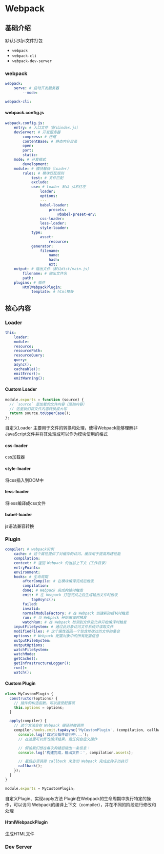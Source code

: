 # Webpack


## 基础介绍


默认只对js文件打包
- `webpack`
- `webpack-cli`
- `webpack-dev-server`




### webpack
```yaml
webpack:
    serve: # 启动开发服务器
        --mode:

webpack-cli:

```


#### webpack.config.js
```yaml
webpack.config.js:
    entry: # 入口文件（默认index.js）
    devServer: # 开发服务器
        compress: # 压缩
        contentBase: # 静态内容目录
        open:
        port:
        static:
    mode: # 开发模式
        development:
    module: # 模块解析（loader）
        rules: # 模块匹配规则
            test: # 文件匹配
            exclude:
            use: # loader 默认 从右往左
                loader:
                options:
                ---
                babel-loader:
                    presets:
                        @babel-preset-env:
                css-loader:
                less-loader:
                style-loader:
            type:
                asset:
                    resource:
            generator:
                filename:
                    name:
                    hash:
                    ext:
    output: # 输出文件（默认dist/main.js）
        filename: # 输出文件名
        path:
    plugins: # 插件
        HtmlWebpackPlugin:
            template: # html模板
```



## 核心内容


### Loader
```yaml
this:
    loader:
    module:
    resource:
    resourcePath:
    resourceQuery:
    query:
    async():
    cacheable():
    emitError():
    emitWarning():
```

#### Custom Loader
```jsx
module.exports = function (source) {
  // `source` 是加载的文件内容（原始内容）
  // 这里我们将文件内容转换成大写
  return source.toUpperCase();
};
```

自定义Loader
主要用于文件的转换和处理，使得Webpack能够理解非JavaScript文件并将其处理成可以作为模块使用的格式



#### css-loader

css加载器

#### style-loader

将css插入到DOM中


#### less-loader

将less编译成css文件



#### babel-loader

js语法兼容转换


### Plugin
```yaml
compiler: # webpack实例
    cache: # 这个属性提供了对缓存的访问。缓存用于提高构建性能
    compilation:
    context: # 返回 Webpack 的当前上下文（工作目录）
    entryPoints:
    environment:
    hooks: # 生命周期
        afterCompile: # 在模块编译完成后触发
        compilation:
        done: # Webpack 完成构建时触发
        emit: # 在 Webpack 打包完成之后生成输出文件时触发
            tapAsync():
        failed: 
        invalid:
        normalModuleFactory: # 在 Webpack 创建新的模块时触发
        run: # 当 Webpack 开始编译时触发
        watchRun: # 在 Webpack 检测到文件变化并开始编译时触发
    inputFileSystem: # 通过此对象访问文件系统并读取文件
    modifiedFiles: # 这个属性返回一个包含修改过的文件的集合
    options: # Webpack 配置对象中的所有配置信息
    outputFileSystem:
    outputOptions:
    watchFileSystem:
    watchMode:
    getCache():
    getInfrastructureLogger():
    run():
    watch():
```

#### Custom Plugin
```js
class MyCustomPlugin {
  constructor(options) {
    // 插件的构造函数，可以接受配置项
    this.options = options;
  }

  apply(compiler) {
    // 这个方法会在 Webpack 编译时被调用
    compiler.hooks.emit.tapAsync('MyCustomPlugin', (compilation, callback) => {
      console.log('自定义插件运行中...');
      // 在这里可以修改编译结果，做任何自定义操作

      // 假设我们想在每次构建后输出一条信息：
      console.log('构建完成，输出文件：', compilation.assets);

      // 最后必须调用 callback 来告知 Webpack 完成此钩子的执行
      callback();
    });
  }
}

module.exports = MyCustomPlugin;
```
自定义Plugin、实现apply方法
Plugin在Webpack的生命周期中执行特定的操作，可以访问 Webpack的编译上下文（compiler），并在不同的阶段进行修改和处理



#### HtmlWebpackPlugin

生成HTML文件




### Dev Server


